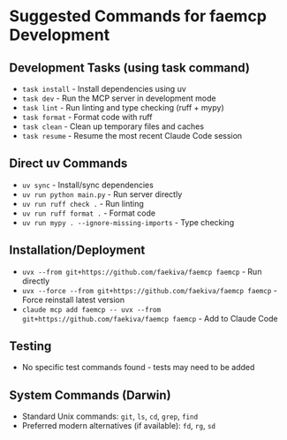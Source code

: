 # Suggested Commands for faemcp Development

## Development Tasks (using task command)
- `task install` - Install dependencies using uv
- `task dev` - Run the MCP server in development mode
- `task lint` - Run linting and type checking (ruff + mypy)
- `task format` - Format code with ruff
- `task clean` - Clean up temporary files and caches
- `task resume` - Resume the most recent Claude Code session

## Direct uv Commands
- `uv sync` - Install/sync dependencies
- `uv run python main.py` - Run server directly
- `uv run ruff check .` - Run linting
- `uv run ruff format .` - Format code
- `uv run mypy . --ignore-missing-imports` - Type checking

## Installation/Deployment
- `uvx --from git+https://github.com/faekiva/faemcp faemcp` - Run directly
- `uvx --force --from git+https://github.com/faekiva/faemcp faemcp` - Force reinstall latest version
- `claude mcp add faemcp -- uvx --from git+https://github.com/faekiva/faemcp faemcp` - Add to Claude Code

## Testing
- No specific test commands found - tests may need to be added

## System Commands (Darwin)
- Standard Unix commands: `git`, `ls`, `cd`, `grep`, `find`
- Preferred modern alternatives (if available): `fd`, `rg`, `sd`
